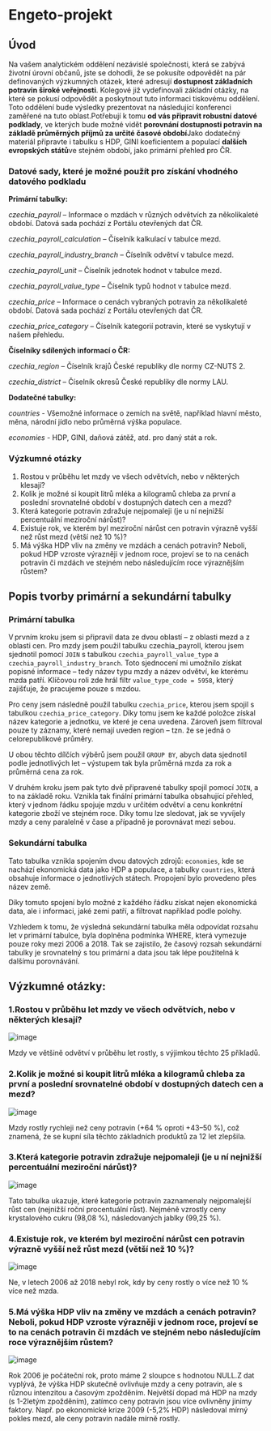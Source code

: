 # Engeto-projekt

## Úvod
Na vašem analytickém oddělení nezávislé společnosti, která se zabývá životní úrovní občanů, jste se dohodli, že se pokusíte odpovědět na pár definovaných výzkumných otázek, které adresují **dostupnost základních potravin široké veřejnosti**. Kolegové již vydefinovali základní otázky, na které se pokusí odpovědět a poskytnout tuto informaci tiskovému oddělení. Toto oddělení bude výsledky prezentovat na následující konferenci zaměřené na tuto oblast.Potřebují k tomu **od vás připravit robustní datové podklady**, ve kterých bude možné vidět **porovnání dostupnosti potravin na základě průměrných příjmů za určité časové období**Jako dodatečný materiál připravte i tabulku s HDP, GINI koeficientem a populací **dalších evropských států**ve stejném období, jako primární přehled pro ČR.
### Datové sady, které je možné použít pro získání vhodného datového podkladu

**Primární tabulky:**

*czechia_payroll* – Informace o mzdách v různých odvětvích za několikaleté období. Datová sada pochází z Portálu otevřených dat ČR.

*czechia_payroll_calculation* – Číselník kalkulací v tabulce mezd.

*czechia_payroll_industry_branch* – Číselník odvětví v tabulce mezd.

*czechia_payroll_unit* – Číselník jednotek hodnot v tabulce mezd.

*czechia_payroll_value_type* – Číselník typů hodnot v tabulce mezd.

*czechia_price* – Informace o cenách vybraných potravin za několikaleté období. Datová sada pochází z Portálu otevřených dat ČR.

*czechia_price_category* – Číselník kategorií potravin, které se vyskytují v našem přehledu.

**Číselníky sdílených informací o ČR:**

*czechia_region* – Číselník krajů České republiky dle normy CZ-NUTS 2.

*czechia_district* – Číselník okresů České republiky dle normy LAU.

**Dodatečné tabulky:**

*countries* - Všemožné informace o zemích na světě, například hlavní město, měna, národní jídlo nebo průměrná výška populace.

*economies* - HDP, GINI, daňová zátěž, atd. pro daný stát a rok.

### Výzkumné otázky

1. Rostou v průběhu let mzdy ve všech odvětvích, nebo v některých klesají?
2. Kolik je možné si koupit litrů mléka a kilogramů chleba za první a poslední srovnatelné období v dostupných datech cen a mezd?
3. Která kategorie potravin zdražuje nejpomaleji (je u ní nejnižší percentuální meziroční nárůst)?
4. Existuje rok, ve kterém byl meziroční nárůst cen potravin výrazně vyšší než růst mezd (větší než 10 %)?
5. Má výška HDP vliv na změny ve mzdách a cenách potravin? Neboli, pokud HDP vzroste výrazněji v jednom roce, projeví se to na cenách potravin či mzdách ve stejném nebo následujícím roce výraznějším růstem?

## Popis tvorby primární a sekundární tabulky
### Primární tabulka
V prvním kroku jsem si připravil data ze dvou oblastí – z oblasti mezd a z oblasti cen. Pro mzdy jsem použil tabulku czechia_payroll, kterou jsem sjednotil pomocí `JOIN` s tabulkou `czechia_payroll_value_type` a `czechia_payroll_industry_branch`. Toto sjednocení mi umožnilo získat popisné informace – tedy název typu mzdy a název odvětví, ke kterému mzda patří. Klíčovou roli zde hrál filtr `value_type_code = 5958`, který zajišťuje, že pracujeme pouze s mzdou.

Pro ceny jsem následně použil tabulku `czechia_price`, kterou jsem spojil s tabulkou `czechia_price_category`. Díky tomu jsem ke každé položce získal název kategorie a jednotku, ve které je cena uvedena. Zároveň jsem filtroval pouze ty záznamy, které nemají uveden region – tzn. že se jedná o celorepublikové průměry.

U obou těchto dílčích výběrů jsem použil `GROUP BY`, abych data sjednotil podle jednotlivých let – výstupem tak byla průměrná mzda za rok a průměrná cena za rok.

V druhém kroku jsem pak tyto dvě připravené tabulky spojil pomocí `JOIN`, a to na základě roku. Vznikla tak finální primární tabulka obsahující přehled, který v jednom řádku spojuje mzdu v určitém odvětví a cenu konkrétní kategorie zboží ve stejném roce. Díky tomu lze sledovat, jak se vyvíjely mzdy a ceny paralelně v čase a případně je porovnávat mezi sebou.
### Sekundární tabulka
Tato tabulka vznikla spojením dvou datových zdrojů: `economies`, kde se nachází ekonomická data jako HDP a populace, a tabulky `countries`, která obsahuje informace o jednotlivých státech. Propojení bylo provedeno přes název země.

Díky tomuto spojení bylo možné z každého řádku získat nejen ekonomická data, ale i informaci, jaké zemi patří, a filtrovat například podle polohy.

Vzhledem k tomu, že výsledná sekundární tabulka měla odpovídat rozsahu let v primární tabulce, byla doplněna podmínka WHERE, která vymezuje pouze roky mezi 2006 a 2018. Tak se zajistilo, že časový rozsah sekundární tabulky je srovnatelný s tou primární a data jsou tak lépe použitelná k dalšímu porovnávání.
## Výzkumné otázky:

### **1.Rostou v průběhu let mzdy ve všech odvětvích, nebo v některých klesají?**

![image](https://github.com/user-attachments/assets/1b010ecc-9be4-45df-9626-77f2b34b7a7c)

Mzdy ve většině odvětví v průběhu let rostly, s výjimkou těchto 25 příkladů.


### **2.Kolik je možné si koupit litrů mléka a kilogramů chleba za první a poslední srovnatelné období v dostupných datech cen a mezd?**

![image](https://github.com/user-attachments/assets/2ea43e4d-9b6a-47bb-a586-09f6f3b76a3b)

Mzdy rostly rychleji než ceny potravin (+64 % oproti +43–50 %), což znamená, že se kupní síla těchto základních produktů za 12 let zlepšila.


### **3.Která kategorie potravin zdražuje nejpomaleji (je u ní nejnižší percentuální meziroční nárůst)?**

![image](https://github.com/user-attachments/assets/3f96af8c-5eec-4e4f-8309-efa218089d7a)

Tato tabulka ukazuje, které kategorie potravin zaznamenaly nejpomalejší růst cen (nejnižší roční procentuální růst). Nejméně vzrostly ceny krystalového cukru (98,08 %), následovaných jablky (99,25 %).

### **4.Existuje rok, ve kterém byl meziroční nárůst cen potravin výrazně vyšší než růst mezd (větší než 10 %)?**

![image](https://github.com/user-attachments/assets/894dece4-3d7e-4604-b83e-354b2ee0f4a0)

Ne, v letech 2006 až 2018 nebyl rok, kdy by ceny rostly o více než 10 % více než mzda.


### **5.Má výška HDP vliv na změny ve mzdách a cenách potravin? Neboli, pokud HDP vzroste výrazněji v jednom roce, projeví se to na cenách potravin či mzdách ve stejném nebo následujícím roce výraznějším růstem?**

![image](https://github.com/user-attachments/assets/e3b7aca4-eac0-455c-ab73-587e9ec60b11)

Rok 2006 je počáteční rok, proto máme 2 sloupce s hodnotou NULL.Z dat vyplývá, že výška HDP skutečně ovlivňuje mzdy a ceny potravin, ale s různou intenzitou a časovým zpožděním. Největší dopad má HDP na mzdy (s 1-2letým zpožděním), zatímco ceny potravin jsou více ovlivněny jinimy faktory. Např. po ekonomické krize 2009 (-5,2% HDP) následoval mírný pokles mezd, ale ceny potravin nadále mírně rostly.


